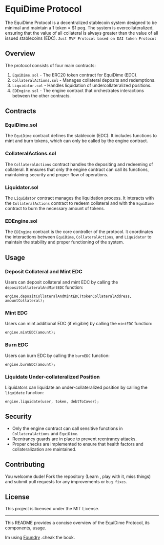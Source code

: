 # EquiDime Protocol

The EquiDime Protocol is a decentralized stablecoin system designed to be minimal and maintain a 1 token = $1 peg. The system is overcollateralized, ensuring that the value of all collateral is always greater than the value of all issued stablecoins (EDC).
`Just MVP Protocol based on DAI token Protocol`

## Overview

The protocol consists of four main contracts:

1. `EquiDime.sol` - The ERC20 token contract for EquiDime (EDC).
2. `CollateralActions.sol` - Manages collateral deposits and redemptions.
3. `Liquidator.sol` - Handles liquidation of undercollateralized positions.
4. `EDEngine.sol` - The engine contract that orchestrates interactions between the other contracts.

## Contracts

### EquiDime.sol

The `EquiDime` contract defines the stablecoin (EDC). It includes functions to mint and burn tokens, which can only be called by the engine contract.

### CollateralActions.sol

The `CollateralActions` contract handles the depositing and redeeming of collateral. It ensures that only the engine contract can call its functions, maintaining security and proper flow of operations.

### Liquidator.sol

The `Liquidator` contract manages the liquidation process. It interacts with the `CollateralActions` contract to redeem collateral and with the `EquiDime` contract to burn the necessary amount of tokens.

### EDEngine.sol

The `EDEngine` contract is the core controller of the protocol. It coordinates the interactions between `EquiDime`, `CollateralActions`, and `Liquidator` to maintain the stability and proper functioning of the system.

## Usage

### Deposit Collateral and Mint EDC

Users can deposit collateral and mint EDC by calling the `depositCollateralAndMintEDC` function:

```solidity
engine.depositCollateralAndMintEDC(tokenCollateralAddress, amountCollateral);
```

### Mint EDC

Users can mint additional EDC (if eligible) by calling the `mintEDC` function:

```solidity
engine.mintEDC(amount);
```

### Burn EDC

Users can burn EDC by calling the `burnEDC` function:

```solidity
engine.burnEDC(amount);
```

### Liquidate Under-collateralized Position

Liquidators can liquidate an under-collateralized position by calling the `liquidate` function:

```solidity
engine.liquidate(user, token, debtToCover);
```

## Security

- Only the engine contract can call sensitive functions in `CollateralActions` and `EquiDime`.
- Reentrancy guards are in place to prevent reentrancy attacks.
- Proper checks are implemented to ensure that health factors and collateralization are maintained.

## Contributing

You welcome dude! Fork the repository (Learn , play with it, miss things) and submit pull requests for any improvements or `bug fixes`.

## License

This project is licensed under the MIT License.

---

This README provides a concise overview of the EquiDime Protocol, its components, usage.

Im using [Foundry](https://book.getfoundry.sh/) .cheak the book.